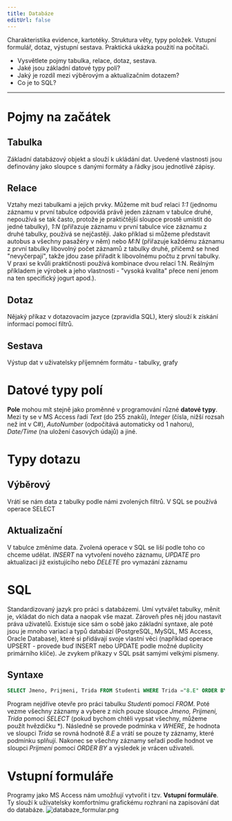 ```yaml
---
title: Databáze
editUrl: false
---
```


Charakteristika evidence, kartotéky. Struktura věty, typy položek. Vstupní formulář, dotaz, výstupní sestava. Praktická ukázka použití na počítači.

* Vysvětlete pojmy tabulka, relace, dotaz, sestava.
* Jaké jsou základní datové typy polí?
* Jaký je rozdíl mezi výběrovým a aktualizačním dotazem?
* Co je to SQL?

***

# Pojmy na začátek

## Tabulka

Základní databázový objekt a slouží k ukládání dat. Uvedené vlastnosti jsou definovány jako sloupce s danými formáty a řádky jsou jednotlivé zápisy.

## Relace

Vztahy mezi tabulkami a jejich prvky. Můžeme mít buď relaci *1:1* (jednomu záznamu v první tabulce odpovídá právě jeden záznam v tabulce druhé, nepoužívá se tak často, protože je praktičtější sloupce prostě umístit do jedné tabulky), *1:N* (přiřazuje záznamu v první tabulce více záznamu z druhé tabulky, používá se nejčastěji. Jako příklad si můžeme představit autobus a všechny pasažéry v něm) nebo *M:N* (přiřazuje každému záznamu z první tabulky libovolný počet záznamů z tabulky druhé, přičemž se hned "nevyčerpají", takže jdou zase přiřadit k libovolnému počtu z první tabulky. V praxi se kvůli praktičnosti používá kombinace dvou relací 1:N. Reálným příkladem je výrobek a jeho vlastnosti - "vysoká kvalita" přece není jenom na ten specifický jogurt apod.).

## Dotaz

Nějaký příkaz v dotazovacím jazyce (zpravidla SQL), který slouží k získání informací pomocí filtrů.

## Sestava

Výstup dat v uživatelsky příjemném formátu - tabulky, grafy

# Datové typy polí

**Pole** mohou mít stejně jako proměnné v programování různé **datové typy**. Mezi ty se v MS Access řadí *Text* (do 255 znaků), *Integer* (čísla, nižší rozsah než int v C#), *AutoNumber* (odpočítává automaticky od 1 nahoru), *Date/Time* (na uložení časových údajů) a jiné.

# Typy dotazu

## Výběrový

Vrátí se nám data z tabulky podle námi zvolených filtrů. V SQL se používá operace SELECT

## Aktualizační

V tabulce změníme data. Zvolená operace v SQL se liší podle toho co chceme udělat. *INSERT* na vytvoření nového záznamu, *UPDATE* pro aktualizaci již existujícího nebo *DELETE* pro vymazání záznamu

# SQL

Standardizovaný jazyk pro práci s databázemi. Umí vytvářet tabulky, měnit je, vkládat do nich data a naopak vše mazat. Zároveň přes něj jdou nastavit práva uživatelů. Existuje sice sám o sobě jako základní syntaxe, ale poté jsou je mnoho variací a typů databází (PostgreSQL, MySQL, MS Access, Oracle Database), které si přidávají svoje vlastní věci (například operace UPSERT - provede buď INSERT nebo UPDATE podle možné duplicity primárního klíče). Je zvykem příkazy v SQL psát samými velkými písmeny.

## Syntaxe

```sql
SELECT Jmeno, Prijmeni, Trida FROM Studenti WHERE Trida ="8.E" ORDER BY Prijmeni;
```

Program nejdříve otevře pro práci tabulku *Studenti* pomocí *FROM*. Poté vezme všechny záznamy a vybere z nich pouze sloupce *Jmeno, Prijmeni, Trida* pomocí *SELECT* (pokud bychom chtěli vypsat všechny, můžeme použít hvězdičku \*). Následně se provede podmínka v *WHERE*, že hodnota ve sloupci *Trida* se rovná hodnotě *8.E* a vrátí se pouze ty záznamy, které podmínku splňují. Nakonec se všechny záznamy seřadí podle hodnot ve sloupci *Prijmeni* pomocí *ORDER BY* a výsledek je vrácen uživateli.

# Vstupní formuláře

Programy jako MS Access nám umožňují vytvořit i tzv. **Vstupní formuláře**. Ty slouží k uživatelsky komfortnímu grafickému rozhraní na zapisování dat do databáze.	![databaze\_formular.png](../../../../../assets/notes/informatika/obrázky/databaze_formular.png)
